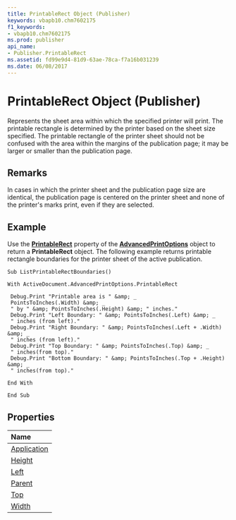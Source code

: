 ```yaml
---
title: PrintableRect Object (Publisher)
keywords: vbapb10.chm7602175
f1_keywords:
- vbapb10.chm7602175
ms.prod: publisher
api_name:
- Publisher.PrintableRect
ms.assetid: fd99e9d4-81d9-63ae-78ca-f7a16b031239
ms.date: 06/08/2017
---
```



# PrintableRect Object (Publisher)

Represents the sheet area within which the specified printer will print. The printable rectangle is determined by the printer based on the sheet size specified. The printable rectangle of the printer sheet should not be confused with the area within the margins of the publication page; it may be larger or smaller than the publication page.
 


## Remarks

In cases in which the printer sheet and the publication page size are identical, the publication page is centered on the printer sheet and none of the printer's marks print, even if they are selected.
 

 

## Example

Use the  **[PrintableRect](printer-printablerect-property-publisher.md)** property of the **[AdvancedPrintOptions](advancedprintoptions-object-publisher.md)** object to return a **PrintableRect** object. The following example returns printable rectangle boundaries for the printer sheet of the active publication.
 

 

```
Sub ListPrintableRectBoundaries() 
 
With ActiveDocument.AdvancedPrintOptions.PrintableRect 
 
 Debug.Print "Printable area is " &amp; _ 
 PointsToInches(.Width) &amp; _ 
 " by " &amp; PointsToInches(.Height) &amp; " inches." 
 Debug.Print "Left Boundary: " &amp; PointsToInches(.Left) &amp; _ 
 " inches (from left)." 
 Debug.Print "Right Boundary: " &amp; PointsToInches(.Left + .Width) &amp; _ 
 " inches (from left)." 
 Debug.Print "Top Boundary: " &amp; PointsToInches(.Top) &amp; _ 
 " inches(from top)." 
 Debug.Print "Bottom Boundary: " &amp; PointsToInches(.Top + .Height) &amp; _ 
 " inches(from top)." 
 
End With 
 
End Sub 

```


## Properties



|**Name**|
|:-----|
|[Application](printablerect-application-property-publisher.md)|
|[Height](printablerect-height-property-publisher.md)|
|[Left](printablerect-left-property-publisher.md)|
|[Parent](printablerect-parent-property-publisher.md)|
|[Top](printablerect-top-property-publisher.md)|
|[Width](printablerect-width-property-publisher.md)|

